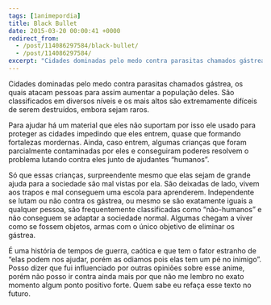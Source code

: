 ```yaml
---
tags: [1animepordia]
title: Black Bullet
date: 2015-03-20 00:00:41 +0000
redirect_from:
  - /post/114086297584/black-bullet/
  - /post/114086297584/
excerpt: "Cidades dominadas pelo medo contra parasitas chamados gástrea, os quais atacam pessoas para assim aumentar a população deles. São classificados em diversos níveis e os mais altos são extremamente difíceis de serem destruídos, embora sejam raros.<br>"
---
```


Cidades dominadas pelo medo contra parasitas chamados gástrea, os quais
atacam pessoas para assim aumentar a população deles. São classificados
em diversos níveis e os mais altos são extremamente difíceis de serem
destruídos, embora sejam raros.

Para ajudar há um material que eles não suportam por isso ele usado para
proteger as cidades impedindo que eles entrem, quase que formando
fortalezas mordernas. Ainda, caso entrem, algumas crianças que foram
parcialmente contaminadas por eles e conseguiram poderes resolvem o
problema lutando contra eles junto de ajudantes “humanos”.

Só que essas crianças, surpreendente mesmo que elas sejam de grande
ajuda para a sociedade são mal vistas por ela. São deixadas de lado,
vivem aos trapos e mal conseguem uma escola para aprenderem.
Independente se lutam ou não contra os gástrea, ou mesmo se são
exatamente iguais a qualquer pessoa, são frequentemente classificadas
como “não-humanos” e não conseguem se adaptar a sociedade normal.
Algumas chegam a viver como se fossem objetos, armas com o único
objetivo de eliminar os gástrea.

É uma história de tempos de guerra, caótica e que tem o fator estranho
de “elas podem nos ajudar, porém as odiamos pois elas tem um pé no
inimigo”. Posso dizer que fui influenciado por outras opiniões sobre
esse anime, porém não posso ir contra ainda mais por que não me lembro
no exato momento algum ponto positivo forte. Quem sabe eu refaça esse
texto no futuro.


